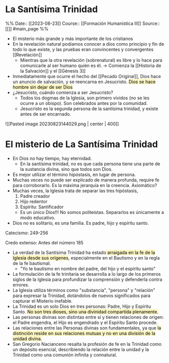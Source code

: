 # La Santísima Trinidad

%%
Date:: [[2023-08-23]]
Course:: [[Formación Humanística III]]
Source:: [[]] #main_page 
%%

- El misterio más grande y más importante de los cristianos
- En la revelación natural podíamos conocer a dios como principio y fin de todo lo que existe, y las pruebas eran convincentes y convergentes [[Revelación]]
	- Mientras que la otra revelación (sobrenatural) es libre y lo hace para comunicarle al ser humano quién es él. -> Comienza la [[Historia de la Salvación]] y el [[Génesis 3]]
- Inmediatamente que ocurre el hecho del [[Pecado Original]], Dios hace un anuncio de salvación, y se reencarna en Jesucristo. <mark style="background: #FFF3A3A6;">Dios se hace hombre sin dejar de ser Dios</mark>
- ¿Jesucristo, cuándo comienza a ser Jesucristo?
	- Todos los dogmas de la Iglesia, son primero vividos (no se les ocurre a un obispo). Son celebrados antes por la comunidad.
	- Jesucristo es la segunda persona de la santísima trinidad, y existe antes de ser encarnado. 

![[Pasted image 20230823144029.png | center | 400]]

# El misterio de La Santísima Trinidad
- En Dios no hay tiempo, hay eternidad.
	- En la santísima trinidad, no es que cada persona tiene una parte de la sustancia divina, sino que todos son Dios.
- Es mejor utilizar el término hipóstasis, en lugar de persona.
- Muchas veces no puede ser explicado de manera profunda, require fe para corroborarlo. Es la máxima jerarquía en la creencia. Axiomático?
- Muchas veces, la Iglesia trata de separar las tres hipóstasis,
	1. Padre creador
	2. Hijo redentor
	3. Espíritu: Santificador
	- Es un único Dios!!! No somos politeistas. Separarlos es únicamente a modo educativo.
- Dios no es solitario, es una familia. Es padre, hijo y espíritu santo.

Catecismo: 249-256

Credo extenso: Antes del número 185

- La verdad de la Santísima Trinidad ha estado<mark style="background: #FFF3A3A6;"> arraigada en la fe de la Iglesia desde sus orígenes</mark>, especialmente en el Bautismo y en la regla de la fe bautismal.
	- "Yo te bautismo en nombre del padre, del hijo y el espíritu santo"
- La formulación de la fe trinitaria se desarrolla a lo largo de los primeros siglos de la Iglesia para profundizar la comprensión y defenderla contra errores.
- La Iglesia utiliza términos como "substancia", "persona" y "relación" para expresar la Trinidad, dotándolos de nuevos significados para capturar el Misterio inefable.
- La Trinidad es un solo Dios en tres personas: Padre, Hijo y Espíritu Santo. <mark style="background: #FFF3A3A6;">No son tres dioses, sino una divinidad compartida plenamente.</mark>
- Las personas divinas son distintas entre sí y tienen relaciones de origen: el Padre engendra, el Hijo es engendrado y el Espíritu Santo procede.
- Las relaciones entre las Personas divinas son fundamentales, ya que <mark style="background: #FFF3A3A6;">la distinción reside en sus relaciones mutuas y no en una división de la unidad divina.</mark>
- San Gregorio Nacianceno resalta la profesión de fe en la Trinidad como un depósito esencial, describiendo la relación entre la unidad y la Trinidad como una comunión infinita y connatural.